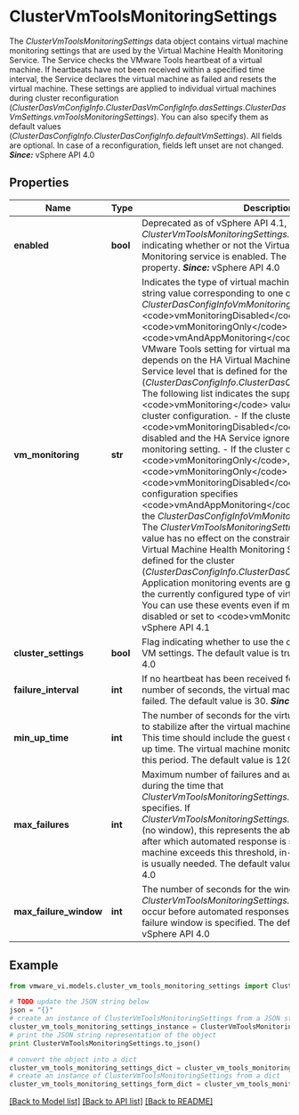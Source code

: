 # ClusterVmToolsMonitoringSettings

The *ClusterVmToolsMonitoringSettings* data object contains virtual machine monitoring settings that are used by the Virtual Machine Health Monitoring Service.  The Service checks the VMware Tools heartbeat of a virtual machine. If heartbeats have not been received within a specified time interval, the Service declares the virtual machine as failed and resets the virtual machine.  These settings are applied to individual virtual machines during cluster reconfiguration (*ClusterDasVmConfigInfo*.*ClusterDasVmConfigInfo.dasSettings*.*ClusterDasVmSettings.vmToolsMonitoringSettings*). You can also specify them as default values (*ClusterDasConfigInfo*.*ClusterDasConfigInfo.defaultVmSettings*).  All fields are optional. In case of a reconfiguration, fields left unset are not changed.  ***Since:*** vSphere API 4.0 

## Properties
Name | Type | Description | Notes
------------ | ------------- | ------------- | -------------
**enabled** | **bool** | Deprecated as of vSphere API 4.1, use *ClusterVmToolsMonitoringSettings.vmMonitoring*.  Flag indicating whether or not the Virtual Machine Health Monitoring service is enabled.  The Server does not use this property.  ***Since:*** vSphere API 4.0  | [optional] 
**vm_monitoring** | **str** | Indicates the type of virtual machine monitoring.  Specify a string value corresponding to one of the following *ClusterDasConfigInfoVmMonitoringState_enum* values: - &lt;code&gt;vmMonitoringDisabled&lt;/code&gt; (the default value) - &lt;code&gt;vmMonitoringOnly&lt;/code&gt; - &lt;code&gt;vmAndAppMonitoring&lt;/code&gt;    The individual VMware Tools setting for virtual machine monitoring depends on the HA Virtual Machine Health Monitoring Service level that is defined for the cluster (*ClusterDasConfigInfo*.*ClusterDasConfigInfo.vmMonitoring*). The following list indicates the supported VMware Tools &lt;code&gt;vmMonitoring&lt;/code&gt; values according to the cluster configuration. - If the cluster configuration specifies &lt;code&gt;vmMonitoringDisabled&lt;/code&gt;,   the Service is disabled and the HA Service ignores the VMware Tools monitoring setting. - If the cluster configuration specifies &lt;code&gt;vmMonitoringOnly&lt;/code&gt;,   the Service supports &lt;code&gt;vmMonitoringOnly&lt;/code&gt; or &lt;code&gt;vmMonitoringDisabled&lt;/code&gt; only. - If the cluster configuration specifies &lt;code&gt;vmAndAppMonitoring&lt;/code&gt;,   you can use any of the *ClusterDasConfigInfoVmMonitoringState_enum* values.    The *ClusterVmToolsMonitoringSettings.clusterSettings* value has no effect on the constraint imposed by the HA Virtual Machine Health Monitoring Service level that is defined for the cluster (*ClusterDasConfigInfo*.*ClusterDasConfigInfo.vmMonitoring*).  Application monitoring events are generated regardless of the currently configured type of virtual machine monitoring. You can use these events even if monitoring is being disabled or set to &lt;code&gt;vmMonitoringOnly&lt;/code&gt;.  ***Since:*** vSphere API 4.1  | [optional] 
**cluster_settings** | **bool** | Flag indicating whether to use the cluster settings or the per VM settings.  The default value is true.  ***Since:*** vSphere API 4.0  | [optional] 
**failure_interval** | **int** | If no heartbeat has been received for at least the specified number of seconds, the virtual machine is declared as failed.  The default value is 30.  ***Since:*** vSphere API 4.0  | [optional] 
**min_up_time** | **int** | The number of seconds for the virtual machine&#39;s heartbeats to stabilize after the virtual machine has been powered on.  This time should include the guest operating system boot-up time. The virtual machine monitoring will begin only after this period.  The default value is 120.  ***Since:*** vSphere API 4.0  | [optional] 
**max_failures** | **int** | Maximum number of failures and automated resets allowed during the time that *ClusterVmToolsMonitoringSettings.maxFailureWindow* specifies.  If *ClusterVmToolsMonitoringSettings.maxFailureWindow* is -1 (no window), this represents the absolute number of failures after which automated response is stopped.  If a virtual machine exceeds this threshold, in-depth problem analysis is usually needed.  The default value is 3.  ***Since:*** vSphere API 4.0  | [optional] 
**max_failure_window** | **int** | The number of seconds for the window during which up to *ClusterVmToolsMonitoringSettings.maxFailures* resets can occur before automated responses stop.  If set to -1, no failure window is specified.  The default value is -1.  ***Since:*** vSphere API 4.0  | [optional] 

## Example

```python
from vmware_vi.models.cluster_vm_tools_monitoring_settings import ClusterVmToolsMonitoringSettings

# TODO update the JSON string below
json = "{}"
# create an instance of ClusterVmToolsMonitoringSettings from a JSON string
cluster_vm_tools_monitoring_settings_instance = ClusterVmToolsMonitoringSettings.from_json(json)
# print the JSON string representation of the object
print ClusterVmToolsMonitoringSettings.to_json()

# convert the object into a dict
cluster_vm_tools_monitoring_settings_dict = cluster_vm_tools_monitoring_settings_instance.to_dict()
# create an instance of ClusterVmToolsMonitoringSettings from a dict
cluster_vm_tools_monitoring_settings_form_dict = cluster_vm_tools_monitoring_settings.from_dict(cluster_vm_tools_monitoring_settings_dict)
```
[[Back to Model list]](../README.md#documentation-for-models) [[Back to API list]](../README.md#documentation-for-api-endpoints) [[Back to README]](../README.md)


